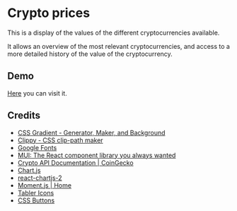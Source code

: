 # Crypto prices

This is a display of the values of the different cryptocurrencies available.

It allows an overview of the most relevant cryptocurrencies, and access to a more detailed history of the value of the cryptocurrency.

## Demo

[Here](https://crypto-prices-franp.netlify.app) you can visit it.

## Credits
- [CSS Gradient - Generator, Maker, and Background](https://cssgradient.io/)
- [Clippy - CSS clip-path maker](https://bennettfeely.com/clippy/)
- [Google Fonts](https://fonts.google.com/specimen/Raleway)
- [MUI: The React component library you always wanted](https://mui.com/)
- [Crypto API Documentation | CoinGecko](https://www.coingecko.com/en/api/documentation)
- [Chart.js](https://www.chartjs.org/)
- [react-chartjs-2](https://www.npmjs.com/package/react-chartjs-2)
- [Moment.js | Home](https://momentjs.com/)
- [Tabler Icons](https://tablericons.com/)
- [CSS Buttons](https://www.w3schools.com/css/css3_buttons.asp)